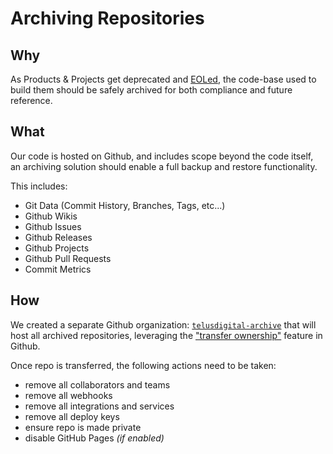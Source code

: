 # Archiving Repositories

## Why

As Products & Projects get deprecated and [EOLed][eol], the code-base used to build them should be safely archived for both compliance and future reference.

## What

Our code is hosted on Github, and includes scope beyond the code itself, an archiving solution should enable a full backup and restore functionality.

This includes:

- Git Data (Commit History, Branches, Tags, etc...)
- Github Wikis
- Github Issues
- Github Releases
- Github Projects
- Github Pull Requests
- Commit Metrics

## How

We created a separate Github organization: [`telusdigital-archive`][archive] that will host all archived repositories, leveraging the ["transfer ownership"][transfer-docs] feature in Github.

Once repo is transferred, the following actions need to be taken:

- remove all collaborators and teams
- remove all webhooks 
- remove all integrations and services
- remove all deploy keys
- ensure repo is made private
- disable GitHub Pages _(if enabled)_

[eol]: https://en.wikipedia.org/wiki/End-of-life_(product)
[archive]: https://github.com/telusdigital-archive
[transfer-docs]: https://help.github.com/articles/transferring-a-repository-owned-by-your-organization/
